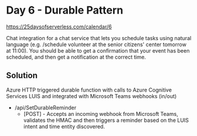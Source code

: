 # Day 6 - Durable Pattern

https://25daysofserverless.com/calendar/6

Chat integration for a chat service that lets you schedule tasks using natural language (e.g. /schedule volunteer at the senior citizens' center tomorrow at 11:00). You should be able to get a confirmation that your event has been scheduled, and then get a notification at the correct time.

## Solution

Azure HTTP triggered durable function with calls to Azure Cognitive Services LUIS and integrated with Microsoft Teams webhooks (in/out)

* /api/SetDurableReminder
  * \[POST\] - Accepts an incoming webhook from Microsoft Teams, validates the HMAC and then triggers a reminder based on the LUIS intent and time entity discovered.